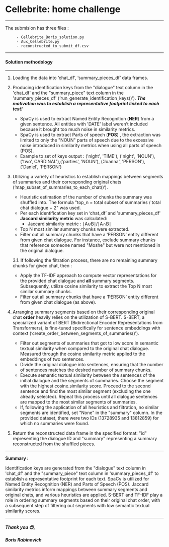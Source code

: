 
# Cellebrite: home challenge

---
The submision has three files :

		 - Cellebrite_Boris_solution.py
		 - Aux_Cellebrite.py
		 - reconstructed_to_submit_df.csv
		 

---
#### Solution methodology
---

 1. Loading the data into ‘chat_df’, ‘summary_pieces_df’ data frames.
 2. Producing identification keys from the "dialogue" text column in the 'chat_df' and the "summary_piece" text column in the 'summary_pieces_df' (‘run_generate_identification_keys()’).
**_The motivation was to establish a representative footprint linked to each text!_**
	 - SpaCy is used to extract Named Entity Recognition (**NER**) from a given sentence. All entities with 'DATE' label weren’t included because it brought too much noise in similarity metrics.
	 - SpaCy is used to extract Parts of speech (**POS**) , the extraction was limited to only the "NOUN" parts of speech due to the excessive noise introduced in similarity metrics when using all parts of speech (POS).
	 - Example to  set of keys  output : ('night', 'TIME'), ('night', 'NOUN'), ('two', CARDINAL'),('parties', 'NOUN'), ('Joanna', 'PERSON'), ('Daniel', 'PERSON')

 3. Utilizing a variety of heuristics to establish mappings between segments of summaries and their corresponding original chats (‘map_subset_of_summaries_to_each_chat()‘).

	 - Heuristic estimation of the number of chunks the summary was shuffled into. The formula "top_n = total subset of summaries / total chat dialogue + 2" was used.
	 - Per each identification key set in ‘chat_df’ and 'summary_pieces_df' **Jaccard similarity metric** was calculated:
		 - Jaccard similarity metric  : ∣A∪B∣/∣A∩B∣​
	- Top N most similar summary chunks were extracted.
	- Filter out all summary chunks that have a ‘PERSON’ entity different from given chat dialogue. For instance, exclude summary chunks that reference someone named "Moshe" but were not mentioned in the original dialogue.
	
	3.1. If following the filtration process, there are no remaining summary chunks for given chat, then :
	-  Apply the TF-IDF approach to compute vector representations for the provided chat dialogue and **all** summary segments. Subsequently, utilize cosine similarity to extract the Top N most similar summary chunks.
	- Filter out all summary chunks that have a ‘PERSON’ entity different from given chat dialogue (as above).
		
4. Arranging summary segments based on their corresponding original chat **order** heavily relies on the utilization of S-BERT. S-BERT, a specialized variant of BERT (Bidirectional Encoder Representations from Transformers), is fine-tuned specifically for sentence embeddings with context (‘create_order_between_segments_of_summaries()’).
	-	Filter out segments of summaries that got to low score in semantic textual similarity when compared to the original chat dialogue. Measured through the cosine similarity metric applied to the embeddings of two sentences.
	-	Divide the original dialogue into sentences, ensuring that the number of sentences matches the desired number of summary chunks.
	-	Execute semantic textual similarity between the sentences of the initial dialogue and the segments of summaries. Choose the segment with the highest cosine.similarity score. Proceed to the second sentence and find the most similar segment (excluding the one already selected). Repeat this process until all dialogue sentences are mapped to the most similar segments of summaries.
	-	If, following the application of all heuristics and filtration, no similar segments are identified, set "None" in the "summary" column. In the provided dataset, there were two IDs (13728935 and 13812859) for which no summaries were found.

5. Return the reconstructed data frame in the specified format: "id" representing the dialogue ID and "summary" representing a summary reconstructed from the shuffled pieces.


---
**Summary :**

Identification keys are generated from the "dialogue" text column in 'chat_df' and the "summary_piece" text column in 'summary_pieces_df' to establish a representative footprint for each text. SpaCy is utilized for Named Entity Recognition (NER) and Parts of Speech (POS). Jaccard similarity metrics inform mappings between summary segments and original chats, and various heuristics are applied. S-BERT and TF-IDF play a role in ordering summary segments based on their original chat order, with a subsequent step of filtering out segments with low semantic textual similarity scores.

---

##### Thank you 😊,
##### Boris Rabinovich 
